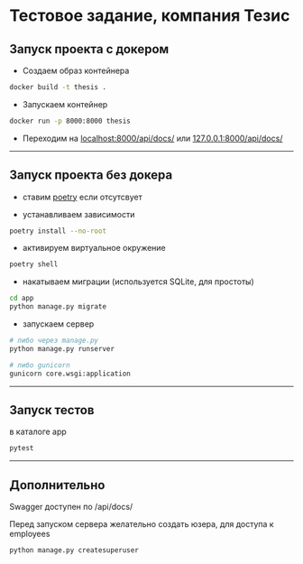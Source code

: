 # Тестовое задание, компания Тезис

## Запуск проекта с докером

- Создаем образ контейнера

```bash
docker build -t thesis .
```

- Запускаем контейнер

```bash
docker run -p 8000:8000 thesis
```

- Переходим на [localhost:8000/api/docs/](localhost:8000/api/docs/) или [127.0.0.1:8000/api/docs/](127.0.0.1:8000/api/docs/)

---
## Запуск проекта без докера

- ставим [poetry](https://python-poetry.org/docs/#installation) если отсутсвует

- устанавливаем зависимости 
```bash
poetry install --no-root
```

- активируем виртуальное окружение
```bash
poetry shell
```

- накатываем миграции (используется SQLite, для простоты) 
```bash
cd app
python manage.py migrate
```

- запускаем сервер 

```bash
# либо через manage.py
python manage.py runserver
```

```bash
# либо gunicorn
gunicorn core.wsgi:application
```

---
## Запуск тестов

в каталоге app

```bash
pytest
```

---
## Дополнительно

Swagger доступен по /api/docs/

Перед запуском сервера желательно создать юзера, для доступа к employees

```bash
python manage.py createsuperuser
```